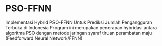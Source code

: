 # PSO-FFNN
Implementasi Hybrid PSO-FFNN Untuk Prediksi Jumlah Pengangguran Terbuka di Indonesia
Program ini merupakan penerapan hybridasi antara algoritma PSO dengan metode jaringan syaraf tiruan perambatan maju (Feedforward Neural Network/FFNN)
